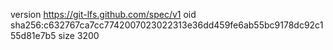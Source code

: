 version https://git-lfs.github.com/spec/v1
oid sha256:c632767ca7cc7742007023022313e36dd459fe6ab55bc9178dc92c155d81e7b5
size 3200

